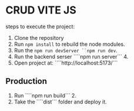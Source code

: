 # CRUD VITE JS

steps to execute the project: 

1. Clone the repository
2. Run ```npm install``` to rebuild the node modules.
3. Run the ```npm run devServer ``npm run dev```.
4. Run the backend serser ````npm run server``` 4.
4. Open project at: ````http://localhost:5173/```

## Production

1. Run ````npm run build``` 2.
2. Take the ````dist``` folder and deploy it.